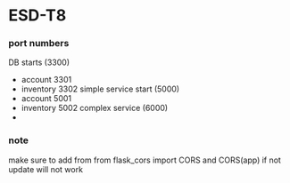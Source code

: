 # ESD-T8

### port numbers
DB starts (3300)
- account 3301
- inventory 3302
simple service start (5000)
- account 5001
- inventory 5002
complex service (6000)
- 

### note
make sure to add from 
from flask_cors import CORS and CORS(app) if not update will not work

